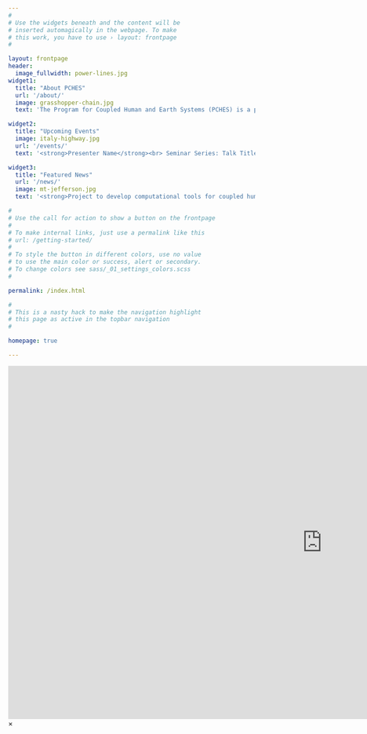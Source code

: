 ```yaml
---
#
# Use the widgets beneath and the content will be
# inserted automagically in the webpage. To make
# this work, you have to use › layout: frontpage
#

layout: frontpage
header:
  image_fullwidth: power-lines.jpg
widget1:
  title: "About PCHES"
  url: '/about/'
  image: grasshopper-chain.jpg
  text: 'The Program for Coupled Human and Earth Systems (PCHES) is a project, funded by the U.S. Department of Energy, looking to create a state-of-the-art framework of computational tools that will help to assess the impacts of weather-related variability and change.'

widget2:
  title: "Upcoming Events"
  image: italy-highway.jpg
  url: '/events/'
  text: '<strong>Presenter Name</strong><br> Seminar Series: Talk Title <br> 22 March 2017 <br> <i class="fa fa-map-marker" aria-hidden="true"></i>&nbsp;Room/Bulding, Institution <br> <a href src="http://news.psu.edu/story/444275/2017/01/10/project-develop-computational-tools-coupled-human-natural-systems" target="_blank"> <i class="fa fa-globe" aria-hidden="true"></i>&nbsp;Event Info </a>'

widget3:
  title: "Featured News"
  url: '/news/'
  image: mt-jefferson.jpg
  text: '<strong>Project to develop computational tools for coupled human-natural systems</strong><br> A $20 million, five-year project with the U.S. Department of Energy (DOE) looks to create a state-of-the-art framework of computational tools that will help to assess the impacts of weather-related variability and change. ‹‹read more››'

#
# Use the call for action to show a button on the frontpage
#
# To make internal links, just use a permalink like this
# url: /getting-started/
#
# To style the button in different colors, use no value
# to use the main color or success, alert or secondary.
# To change colors see sass/_01_settings_colors.scss
# 

permalink: /index.html

#
# This is a nasty hack to make the navigation highlight
# this page as active in the topbar navigation
#

homepage: true

---
```

<div id="videoModal" class="reveal-modal large" data-reveal="">
  <div class="flex-video widescreen vimeo" style="display: block;">
    <iframe width="1280" height="720" src="https://www.youtube.com/embed/3b5zCFSmVvU" frameborder="0" allowfullscreen></iframe>
  </div>
  <a class="close-reveal-modal">&#215;</a>
</div>